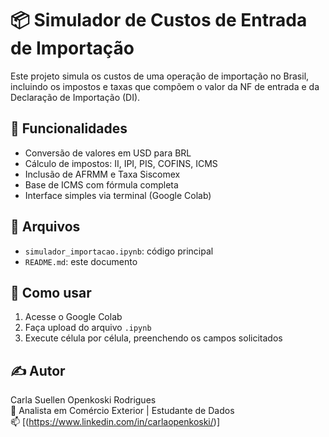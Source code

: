 # 📦 Simulador de Custos de Entrada de Importação

Este projeto simula os custos de uma operação de importação no Brasil, incluindo os impostos e taxas que compõem o valor da NF de entrada e da Declaração de Importação (DI).

## 🧮 Funcionalidades

- Conversão de valores em USD para BRL
- Cálculo de impostos: II, IPI, PIS, COFINS, ICMS
- Inclusão de AFRMM e Taxa Siscomex
- Base de ICMS com fórmula completa
- Interface simples via terminal (Google Colab)

## 📁 Arquivos

- `simulador_importacao.ipynb`: código principal
- `README.md`: este documento

## 🚀 Como usar

1. Acesse o Google Colab
2. Faça upload do arquivo `.ipynb`
3. Execute célula por célula, preenchendo os campos solicitados

## ✍️ Autor

Carla Suellen Openkoski Rodrigues  
💼 Analista em Comércio Exterior | Estudante de Dados  
📫 [(https://www.linkedin.com/in/carlaopenkoski/)]
